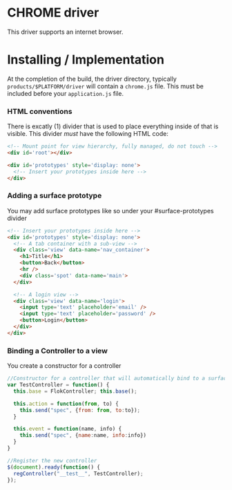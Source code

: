 # CHROME driver
This driver supports an internet browser.

# Installing / Implementation
At the completion of the build, the driver directory, typically `products/$PLATFORM/driver` will contain a `chrome.js` file.  This must be included
before your `application.js` file.

### HTML conventions
There is excatly (1) divider that is used to place everything inside of that is visible.  This divider *must* have the following HTML code:
```html
<!-- Mount point for view hierarchy, fully managed, do not touch -->
<div id='root'></div>

<div id='prototypes' style='display: none'>
  <!-- Insert your prototypes inside here -->
</div>

```

### Adding a surface prototype
You may add surface prototypes like so under your #surface-prototypes divider
```html
<!-- Insert your prototypes inside here -->
<div id='prototypes' style='display: none'>
  <!-- A tab container with a sub-view -->
  <div class='view' data-name='nav_container'>
    <h1>Title</h1>
    <button>Back</button>
    <hr />
    <div class='spot' data-name='main'>
  </div>

  <!-- A login view -->
  <div class='view' data-name='login'>
    <input type='text' placeholder='email' />
    <input type='text' placeholder='password' />
    <button>Login</button>
  </div>
</div>
```

### Binding a Controller to a view
You create a constructor for a controller
```js
//Constructor for a controller that will automatically bind to a surface with the attribute 'data-name=tab_controller'
var TestController = function() {
  this.base = FlokController; this.base();

  this.action = function(from, to) {
    this.send("spec", {from: from, to:to});
  }

  this.event = function(name, info) {
    this.send("spec", {name:name, info:info})
  }
}

//Register the new controller
$(document).ready(function() {
  regController("__test__", TestController);
});

```
